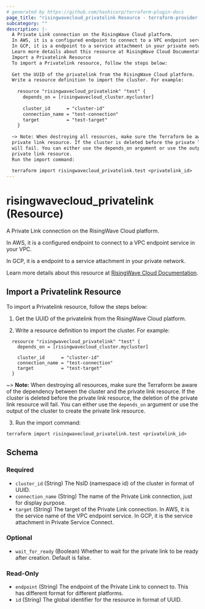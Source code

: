 ```yaml
---
# generated by https://github.com/hashicorp/terraform-plugin-docs
page_title: "risingwavecloud_privatelink Resource - terraform-provider-risingwavecloud"
subcategory: ""
description: |-
  A Private Link connection on the RisingWave Cloud platform.
  In AWS, it is a configured endpoint to connect to a VPC endpoint service in your VPC.
  In GCP, it is a endpoint to a service attachment in your private network.
  Learn more details about this resource at RisingWave Cloud Documentation https://docs.risingwave.com/cloud/create-a-connection/.
  Import a Privatelink Resource
  To import a Privatelink resource, follow the steps below:
  
  Get the UUID of the privatelink from the RisingWave Cloud platform.
  Write a resource definition to import the cluster. For example:
  
    resource "risingwavecloud_privatelink" "test" {
      depends_on = [risingwavecloud_cluster.mycluster]
  
      cluster_id      = "cluster-id"
      connection_name = "test-connection"
      target          = "test-target"
    }
  
  ~> Note: When destroying all resources, make sure the Terraform be aware of the dependency between the cluster and the
  private link resource. If the cluster is deleted before the private link resource, the deletion of the private link resource
  will fail. You can either use the depends_on argument or use the output of the cluster to create the
  private link resource.
  Run the import command:
  
  terraform import risingwavecloud_privatelink.test <privatelink_id>
---
```


# risingwavecloud_privatelink (Resource)

A Private Link connection on the RisingWave Cloud platform.

In AWS, it is a configured endpoint to connect to a VPC endpoint service in your VPC.

In GCP, it is a endpoint to a service attachment in your private network.

Learn more details about this resource at [RisingWave Cloud Documentation](https://docs.risingwave.com/cloud/create-a-connection/).

## Import a Privatelink Resource

To import a Privatelink resource, follow the steps below:

1. Get the UUID of the privatelink from the RisingWave Cloud platform.

2. Write a resource definition to import the cluster. For example:

```hcl
  resource "risingwavecloud_privatelink" "test" {
    depends_on = [risingwavecloud_cluster.mycluster]

    cluster_id      = "cluster-id"
    connection_name = "test-connection"
    target          = "test-target"
  }
  ```

  ~> **Note:** When destroying all resources, make sure the Terraform be aware of the dependency between the cluster and the 
  private link resource. If the cluster is deleted before the private link resource, the deletion of the private link resource 
  will fail. You can either use the `depends_on` argument or use the output of the cluster to create the 
  private link resource.

3. Run the import command:

```shell
terraform import risingwavecloud_privatelink.test <privatelink_id>
```



<!-- schema generated by tfplugindocs -->
## Schema

### Required

- `cluster_id` (String) The NsID (namespace id) of the cluster in format of UUID.
- `connection_name` (String) The name of the Private Link connection, just for display purpose.
- `target` (String) The target of the Private Link connection. In AWS, it is the service name of the VPC endpoint service. In GCP, it is the service attachment in Private Service Connect.

### Optional

- `wait_for_ready` (Boolean) Whether to wait for the private link to be ready after creation. Default is false.

### Read-Only

- `endpoint` (String) The endpoint of the Private Link to connect to. This has different format for different platforms.
- `id` (String) The global identifier for the resource in format of UUID.
